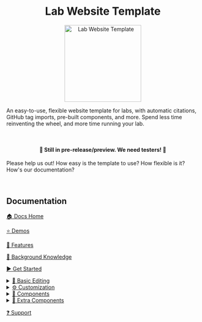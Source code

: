 <h1 align="center">Lab Website Template</h1>
<p align="center"><img height="200" src="https://raw.githubusercontent.com/greenelab/lab-website-template/main/icons/share-thumbnail.jpg?raw=true" alt="Lab Website Template"></p>

An easy-to-use, flexible website template for labs, with automatic citations, GitHub tag imports, pre-built components, and more.
Spend less time reinventing the wheel, and more time running your lab.

<br>
<h4 align="center">🔔 Still in pre-release/preview. We need testers! 🔔</h4>

Please help us out!
How easy is the template to use?
How flexible is it?
How's our documentation?

<br>

## Documentation

[🏠 Docs Home](https://github.com/greenelab/lab-website-template/wiki/Home)

[⭐ Demos](https://github.com/greenelab/lab-website-template/wiki/Demos)

[🚀 Features](https://github.com/greenelab/lab-website-template/wiki/Features)

[🧠 Background Knowledge](https://github.com/greenelab/lab-website-template/wiki/Background-Knowledge)

[▶️ Get Started](https://github.com/greenelab/lab-website-template/wiki/Get-Started)

<details>
<summary><a href="https://github.com/greenelab/lab-website-template/wiki/Basic-Editing">📝 Basic Editing</a></summary>

- [📁 Generic Folders](https://github.com/greenelab/lab-website-template/wiki/Basic-Editing#generic-folders)
- [📝 Index Files](https://github.com/greenelab/lab-website-template/wiki/Basic-Editing#index-files)
- [🗚 Basic Formatting](https://github.com/greenelab/lab-website-template/wiki/Basic-Editing#basic-formatting)
- [🌐 Logo](https://github.com/greenelab/lab-website-template/wiki/Basic-Editing#logo)
- [🖼️ Images](https://github.com/greenelab/lab-website-template/wiki/Basic-Editing#images)
- [📜 Input Papers](https://github.com/greenelab/lab-website-template/wiki/Basic-Editing#input-papers)
- [🤖 Generate Citations](https://github.com/greenelab/lab-website-template/wiki/Basic-Editing#generate-citations)
- [📜 Output Papers](https://github.com/greenelab/lab-website-template/wiki/Basic-Editing#display-papers)
- [🧰 Resources](https://github.com/greenelab/lab-website-template/wiki/Basic-Editing#resources)
- [👥 Team Members](https://github.com/greenelab/lab-website-template/wiki/Basic-Editing#team-members)
- [🖊️ Blog Posts](https://github.com/greenelab/lab-website-template/wiki/Basic-Editing#blog-posts)
- [🎭 Favicons](https://github.com/greenelab/lab-website-template/wiki/Basic-Editing#favicons)
- [⚙️ Config File](https://github.com/greenelab/lab-website-template/wiki/Basic-Editing#config-file)
- [💻 Start Script](https://github.com/greenelab/lab-website-template/wiki/Basic-Editing#start-script)
- [💻 Build Script](https://github.com/greenelab/lab-website-template/wiki/Basic-Editing#build-script)

</details>

<details>
<summary><a href="https://github.com/greenelab/lab-website-template/wiki/Customization">⚙️ Customization</a></summary>

- [💬 Blog Post Comments](https://github.com/greenelab/lab-website-template/wiki/Customization#blog-post-comments)
- [🎞️ Layouts](https://github.com/greenelab/lab-website-template/wiki/Customization#layouts)
- [🎨 Styles](https://github.com/greenelab/lab-website-template/wiki/Customization#styles)
- [🧱 Includes](https://github.com/greenelab/lab-website-template/wiki/Customization#includes)
- [🔌 Plugins](https://github.com/greenelab/lab-website-template/wiki/Customization#plugins)
- [📁 Collection Folders](https://github.com/greenelab/lab-website-template/wiki/Customization#collection-folders)
- [⬜ Whitespace Quirks](https://github.com/greenelab/lab-website-template/wiki/Customization#whitespace-quirks)
- [⚙️ Under the Hood](https://github.com/greenelab/lab-website-template/wiki/Customization#under-the-hodo)

</details>

<details>
<summary><a href="https://github.com/greenelab/lab-website-template/wiki/Components">🧱 Components</a></summary>

- [🖼️ Figure](https://github.com/greenelab/lab-website-template/wiki/Components#figure)
- [📷 Gallery](https://github.com/greenelab/lab-website-template/wiki/Components#gallery)
- [📰 Feature](https://github.com/greenelab/lab-website-template/wiki/Components#feature)
- [🔗 Big Link](https://github.com/greenelab/lab-website-template/wiki/Components#big-link)
- [💠 Centerer](https://github.com/greenelab/lab-website-template/wiki/Components#centerer)
- [🎩 Header](https://github.com/greenelab/lab-website-template/wiki/Components#header)
- [🦶 Footer](https://github.com/greenelab/lab-website-template/wiki/Components#footer)
- [🔍 Card Search](https://github.com/greenelab/lab-website-template/wiki/Components#card-search)
- [🔬 Research List](https://github.com/greenelab/lab-website-template/wiki/Components#research-list)
- [🧰 Resource List](https://github.com/greenelab/lab-website-template/wiki/Components#resource-list)
- [👥 Team List](https://github.com/greenelab/lab-website-template/wiki/Components#team-list)
- [🖊️ Blog List](https://github.com/greenelab/lab-website-template/wiki/Components#blog-list)
- [▶️ Embeds](https://github.com/greenelab/lab-website-template/wiki/Components#embeds)

</details>

<details>
<summary><a href="https://github.com/greenelab/lab-website-template/wiki/Extra-Components">🧱 Extra Components</a></summary>

- [🃏 Card](https://github.com/greenelab/lab-website-template/wiki/Extra-Components#card)
- [🏷️ Tags](https://github.com/greenelab/lab-website-template/wiki/Extra-Components#tags)
- [📱 Social Link](https://github.com/greenelab/lab-website-template/wiki/Extra-Components#social-link)
- [📜 Paper Link](https://github.com/greenelab/lab-website-template/wiki/Extra-Components#paper-link)
- [🎓 Role](https://github.com/greenelab/lab-website-template/wiki/Extra-Components#role)
- [🖼️ Portrait](https://github.com/greenelab/lab-website-template/wiki/Extra-Components#portrait)

</details>

[❓ Support](https://github.com/greenelab/lab-website-template/wiki/Support)
